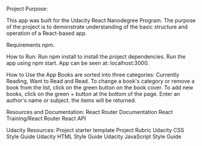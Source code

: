 Project Purpose:

This app was built for the Udacity React Nanodegree Program. The purpose of the project is to demonstrate understanding of the basic structure and operation of a React-based app.

Requirements
npm.

How to Run:
Run npm install to install the project dependencies.
Run the app using npm start.
App can be seen at: localhost:3000.

How to Use the App
Books are sorted into three categories: Currently Reading, Want to Read and Read.
To change a book's category or remove a book from the list, click on the green button on the book cover. 
To add new books, click on the green + button at the bottom of the page. Enter an author's name or subject. the items will be returned.

Resources and Documentation:
React Router Documentation
React Training/React Router
React API

Udacity Resources:
Project starter template
Project Rubric
Udacity CSS Style Guide
Udacity HTML Style Guide
Udacity JavaScript Style Guide
